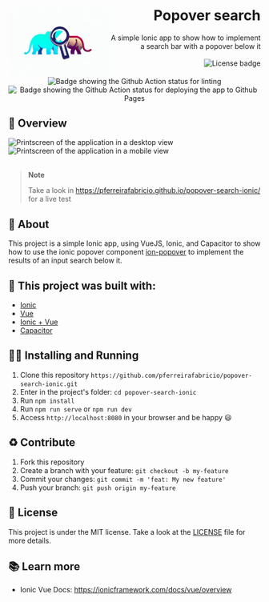 <h1 align="right">
  <img alt="Project's logo" src="https://github.com/pferreirafabricio/popover-search-ionic/blob/main/public/assets/icon/logo-white-bg.jpeg" width="200px" align="left" />
  Popover search
</h1>

<p align="right">
  A simple Ionic app to show how to implement a search bar with a popover below it
  <br /><br />
  <a>
    <img alt="License badge" src="https://img.shields.io/badge/license-MIT-green?style=for-the-badge&labelColor=FFF&color=2A0944">
  </a>
</p>
<be>

<p align="center">
  <img alt="Badge showing the Github Action status for linting" src="https://github.com/pferreirafabricio/popover-search-ionic/actions/workflows/main.yml/badge.svg">
  <img  alt="Badge showing the Github Action status for deploying the app to Github Pages" src="https://github.com/pferreirafabricio/popover-search-ionic/actions/workflows/deploy.yml/badge.svg">
</p>

## :eyes: Overview

<div>
  <img alt="Printscreen of the application in a desktop view" src="https://github.com/pferreirafabricio/popover-search-ionic/assets/42717522/1cf54b3e-70e9-4a97-a0b1-f6c6ab2a92cd" width="1000px" />
  <img alt="Printscreen of the application in a mobile view" src="https://github.com/pferreirafabricio/popover-search-ionic/assets/42717522/d65fd077-7676-484e-98bf-fd8102b706d8" height="400px" />
</div>
<br/>

> **Note**
> 
> Take a look in https://pferreirafabricio.github.io/popover-search-ionic/ for a live test

## :open_book: About

This project is a simple Ionic app, using VueJS, Ionic, and Capacitor to show how to use the ionic popover component [ion-popover](https://ionicframework.com/docs/api/popover) to implement the results of an input search below it.

## :bricks: This project was built with:

- [Ionic](https://ionicframework.com/)
- [Vue](https://vuejs.org/)
- [Ionic + Vue](https://ionicframework.com/vue)
- [Capacitor](https://capacitorjs.com/)

## :running_man: Installing and Running

1.  Clone this repository `https://github.com/pferreirafabricio/popover-search-ionic.git`
2.  Enter in the project's folder: `cd popover-search-ionic`
3.  Run `npm install`
4.  Run `npm run serve` or `npm run dev`
5.  Access `http://localhost:8080` in your browser and be happy 😃

## :recycle: Contribute

1.  Fork this repository
2.  Create a branch with your feature: `git checkout -b my-feature`
3.  Commit your changes: `git commit -m 'feat: My new feature'`
4.  Push your branch: `git push origin my-feature`

## :page_with_curl: License

This project is under the MIT license. Take a look at the [LICENSE](LICENSE) file for more details.

## 📚 Learn more

- Ionic Vue Docs: https://ionicframework.com/docs/vue/overview
